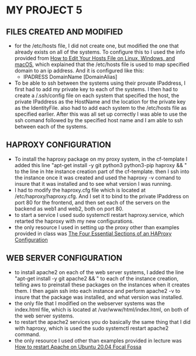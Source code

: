 # MY PROJECT 5

## FILES CREATED AND MODIFIED
- for the /etc/hosts file, I did not create one, but modified the one that already exists on all of the systems. To configure this to I used the info provided from [How to Edit Your Hosts File on Linux, Windows, and macOS](https://linuxize.com/post/how-to-edit-your-hosts-file/), which explained that the /etc/hosts file is used to map specified domain to an ip address. And it is configured like this:
    - IPADRESS DomainName [DomainAlias]
- To be able to ssh between the systems using their provate IPaddress, I first had to add my private key to each of the systems. I then had to create a /.ssh/config file on each system that specified the host, the private IPaddress as the HostName and the location for the private key as the IdentityFile. also had to add each system to the /etc/hosts file as specified earlier. After this was all set up correctly I was able to use the ssh comand followed by the specified host name and I am able to ssh between each of the systems. 
## HAPROXY CONFIGURATION
- To install the haproxy package on my proxy system, in the cf-template I added this line "apt-get install -y git python3 python3-pip haproxy && \" to the line in hte instance creation part of the cf-template. then I ssh into the instance once it was created and used the haproxy -v comand to insure that it was installed and to see what version I was running.
- I had to modify the haproxy.cfg file which is located at /etc/haproxy/haproxy.cfg. And I set it to bind to the private IPaddress on port 80 for the frontend, and then set each of the servers on the backend as web1 and web2, both on port 80.
- to start a service I used sudo systemctl restart haproxy.service, which retarted the haproxy with my new configurations. 
- the only resource I used in setting up the proxy other than examples provided in class was [The Four Essential Sections of an HAProxy Configuration](https://www.haproxy.com/blog/the-four-essential-sections-of-an-haproxy-configuration/)
## WEB SERVER CONFIGURATION
- to install apache2 on each of the web server systems, I added the line "apt-get install -y git apache2 && \" to each of the instance creation, telling aws to preinstall these packages on the instances when it creates them. I then again ssh into each instance and perform apache2 -v to insure that the package was installed, and what version was installed.
- the only file that I modified on the webserver systems was the index.html file, which is located at /var/www/html/index.html, on both of the web server systems.
- to restart the apache2 services you do basically the same thing that I did with haproxy, which is used the sudo systemctl restart apache2 command. 
- the only resource I used other than examples provided in lecture was [How to restart Apache on Ubuntu 20.04 Focal Fossa](https://linuxconfig.org/how-to-restart-apache-on-ubuntu-20-04-focal-fossa)
